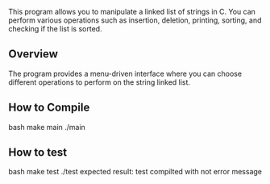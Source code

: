 This program allows you to manipulate a linked list of strings in C. You can perform various operations such as insertion, deletion, printing, sorting, and checking if the list is sorted.

## Overview

The program provides a menu-driven interface where you can choose different operations to perform on the string linked list.

## How to Compile

bash
make main
./main

## How to test
bash 
make test
./test
expected result: test compilted with not error message
